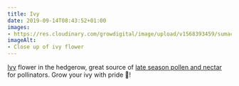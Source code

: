 ```yaml
---
title: Ivy
date: 2019-09-14T08:43:52+01:00
images: 
- https://res.cloudinary.com/growdigital/image/upload/v1568393459/sumac-D3804C21.jpg
imageAlt: 
- Close up of ivy flower
---
```


[Ivy](https://pfaf.org/user/Plant.aspx?LatinName=Hedera+helix) flower in the hedgerow, great source of [late season pollen and nectar](https://www.telegraph.co.uk/gardening/beekeeping/10018009/Gardeners-urged-to-let-ivy-flourish-to-save-bees.html) for pollinators. Grow your ivy with pride 💚! 
